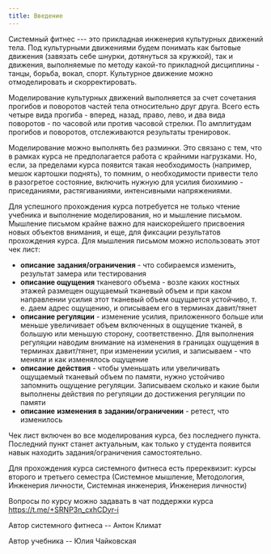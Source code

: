 ```yaml
---
title: Введение
---
```


Системный фитнес --- это прикладная инженерия культурных движений тела.
Под культурными движениями будем понимать как бытовые движения (завязать
себе шнурки, дотянуться за кружкой), так и движения, выполняемые по
методу какой-то прикладной дисциплины - танцы, борьба, вокал, спорт.
Культурное движение можно отмоделировать и скорректировать.

Моделирование культурных движений выполняется за счет сочетания прогибов
и поворотов частей тела относительно друг друга. Всего есть четыре вида
прогиба - вперед, назад, право, лево, и два вида поворотов - по часовой
или против часовой стрелки. По амплитудам прогибов и поворотов,
отслеживаются результаты тренировок.

Моделирование можно выполнять без разминки. Это связано с тем, что в
рамках курса не предполагается работа с крайними нагрузками. Но, если,
за пределами курса появится такая необходимость (например, мешок
картошки поднять), то помним, о необходимости привести тело в разогретое
состояние, включить нужную для усилия биохимию - приседаниями,
растягиваниями, интенсивными напряжениями.

Для успешного прохождения курса потребуется не только чтение учебника и
выполнение моделирования, но и мышление письмом. Мышление письмом крайне
важно для наискорейшего присвоения новых объектов внимания, и еще, для
фиксации результатов прохождения курса. Для мышления письмом можно
использовать этот чек лист:

-   **описание** **задания/ограничения** - что собираемся изменить,
    результат замера или тестирования
-   **описание ощущения** тканевого объема - возле каких костных этажей
    размещен ощущаемый тканевый объем и при каком направлении усилия
    этот тканевый объем ощущается устойчиво, т. е. даем адрес ощущению,
    и описываем его в терминах давит/тянет
-   **описание регуляции** - изменение усилия, приложенного больше или
    меньше увеличивает объем включенных в ощущение тканей, в большую или
    меньшую сторону, соответственно. Для выполнения регуляции наводим
    внимание на изменения в границах ощущения в терминах давит/тянет,
    при изменении усилия, и записываем - что меняли и как изменялось
    ощущение
-   **описание** **действия** - чтобы уменьшать или увеличивать
    ощущаемый тканевый объем по памяти, нужно устойчиво запомнить
    ощущение регуляции. Записываем сколько и какие были выполнены
    действия по регуляции до достижения регуляции по памяти
-   **описание** **изменения в** **задании/ограничении** - ретест, что
    изменилось

Чек лист включен во все моделирования курса, без последнего пункта.
Последний пункт станет актуальным, как только у студента появится навык
находить задания/ограничения самостоятельно.

Для прохождения курса системного фитнеса есть пререквизит: курсы второго
и третьего семестра (Системное мышление, Методология, Инженерия
личности, Системная инженерия, Инженерия личности)

Вопросы по курсу можно задавать в чат поддержки курса
<https://t.me/+SRNP3n_cxhCDyr-i>

Автор системного фитнеса -- Антон Климат

Автор учебника -- Юлия Чайковская
